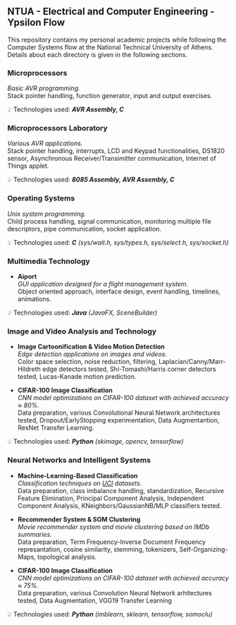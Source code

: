 ## NTUA - Electrical and Computer Engineering - Ypsilon Flow

This repository contains my personal academic projects while following the Computer Systems flow at the National Technical University of Athens.  
Details about each directory is given in the following sections.

### Microprocessors
_Basic AVR programming._  
Stack pointer handling, function generator, input and output exercises.

:bulb: Technologies used: ***AVR Assembly, C***

### Microprocessors Laboratory
_Various AVR applications._  
Stack pointer handling, interrupts, LCD and Keypad functionalities, DS1820 sensor, Asynchronous Receiver/Transimitter communication, Internet of Things applet.

:bulb: Technologies used: ***8085 Assembly, AVR Assembly, C***

### Operating Systems
_Unix system programming._  
Child process handling, signal communication, monitoring multiple file descriptors, pipe communication, socket application.

:bulb: Technologies used: ***C*** _(sys/wait.h, sys/types.h, sys/select.h, sys/socket.h)_

### Multimedia Technology

- **Aiport**  
_GUI application designed for a flight management system._  
Object oriented approach, interface design, event handling, timelines, animations.

:bulb: Technologies used: ***Java*** _(JavaFX, SceneBuilder)_

### Image and Video Analysis and Technology

- **Image Cartoonification & Video Motion Detection**  
_Edge detection applications on images and videos._  
Color space selection, noise reduction, filtering, Laplacian/Canny/Marr-Hildreth edge detectors tested, Shi-Tomashi/Harris corner detectors tested, Lucas-Kanade motion prediction.

- **CIFAR-100 Image Classification**  
_CNN model optimizations on CIFAR-100 dataset with achieved accuracy ≈ 80%._  
Data preparation, various Convolutional Neural Network architectures tested, Dropout/EarlyStopping experimentation, Data Augmentantion, ResNet Transfer Learning.

:bulb: Technologies used: ***Python*** _(skimage, opencv, tensorflow)_

### Neural Networks and Intelligent Systems

- **Machine-Learning-Based Classification**  
_Classification techniques on [UCI](https://archive.ics.uci.edu/ml/index.php) datasets._  
Data preparation, class imbalance handling, standardization, Recursive Feature Elimination, Principal Component Analysis, Independent Component Analysis, KNeighbors/GaussianNB/MLP classifiers tested.

- **Recommender System & SOM Clustering**  
_Movie recommender system and movie clustering based on IMDb summaries._  
Data preparation, Term Frequency-Inverse Document Frequency represantation, cosine similarity, stemming, tokenizers, Self-Organizing-Maps, topological analysis.

- **CIFAR-100 Image Classification**  
_CNN model optimizations on CIFAR-100 dataset with achieved accuracy ≈ 75%._  
Data preparation, various Convolution Neural Network arhitectures tested, Data Augmentation, VGG19 Transfer Learning

:bulb: Technologies used: ***Python*** _(imblearn, sklearn, tensorflow, somoclu)_
